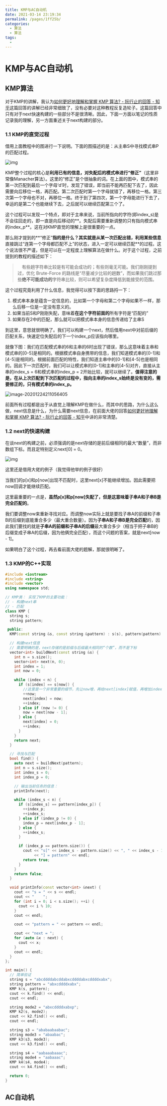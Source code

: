 ```yaml
---
title: KMP与AC自动机
date: 2021-03-14 23:19:34
permalink: /pages/1ff25b/
categories:
  - 算法
  - 算法
tags:
  - 
---
```

# KMP与AC自动机

## KMP算法

对于KMP的讲解，我认为[如何更好地理解和掌握 KMP 算法? - 阮行止的回答 - 知乎](https://www.zhihu.com/question/21923021/answer/1032665486)这篇回答的讲解已经非常细致了，没有必要对这种教程反复造轮子。这篇回答中只有对于next快速构建的一些部分不是很清晰。因此，下面一方面以笔记的性质记录我的理解，另一方面重述关于next构建的部分。

### 1.1 KMP的直觉过程

借用上面教程中的图进行一下说明。下面的图描述的是：从主串S中寻找模式串P的匹配过程。

![img](https://gitee.com/molinchn/BlogImage/raw/master/img/v2-67dd66b86323d3d08f976589cf712a1a_720w.jpg)

KMP整个过程的核心是**利用已有的信息，对失配后的模式串进行“修正”**（这里非常像Manacher算法）。这里的“修正”是个很抽象的词。在上面的图中，模式串的第一次匹配到最后一个字母‘d’时，发现了错误，即当前不能再匹配下去了，因此需要向后移位一格，再匹配。第二次匹配时第一个字母就错了，再移位一格。第三次第一个字母也不对，再移位一格。终于到了第四次，第一个字母能进行下去了，幸运的是第二个也能继续下去，之后就可以继续匹配第三个了。

这个过程可以发现一个特点，即对于主串来说，当前所指向的字符(即index_s)是不会往回走的，即一直是向后移动的**。失配后需要重新调整的只有指向模式串的index_p**。这在对KMP直觉的理解上是很重要的一点。

那么刚才提到的**“修正”**指的是什么？其实就是从某一次匹配出错，利用某些信息**直接跳过“连第一个字母都匹配不上”的状态，进入一定可以继续匹配**的过程。这个说法很不严谨，但是可以在一定程度上理解算法在做什么。对于这个过程，之前提到的教程的描述如下：

>　有些趟字符串比较是有可能会成功的；有些则毫无可能。我们刚刚提到过，优化 Brute-Force 的路线是“尽量减少比较的趟数”，而如果我们跳过那些**绝不可能成功的**字符串比较，则可以希望复杂度降低到能接受的范围。

这个过程究竟利用了什么信息，我觉得可以按下面的思路捋一下：

1. 模式串本身是蕴含一定信息的，比如第一个字母和第二个字母如果不一样，那么后移一位是一定没有意义的。
2. 如果当前S和P刚刚失配，意味着**在这个字符前面的**所有字符是“匹配的”
3. 如果存在2中的匹配，那么就可以把模式串本身的信息传递给了主串S

到这里，意思就很明确了。我们可以构建一个next，然后借用next中对前后缀的匹配关系，快速定位失配后的下一个index_p应该指向哪里。

就像下图：我们在匹配模式串的6和主串的6时出现了错误，那么这意味着主串和模式串的[0-5]是相同的。根据模式串自身携带的信息，我们知道模式串的[0-1]和[4-5]是相同的。根据前面匹配的特性，我们知道主串中的[0-1]和[4-5]也是相同的。因此下一次匹配时，我们可以让模式串的[0-1]和主串的[4-5]对齐，直接从主串的index_s = 6和模式串的index_p = 2开始比较，就可以继续了。**值得注意的是，在从上次匹配到下次匹配的过程中，指向主串的index_s始终是没有变的，需要修正的，只有模式串的index_p。**

![image-20201224211056405](https://gitee.com/molinchn/BlogImage/raw/master/img/image-20201224211056405.png)

前面所有过程都是出于从直觉上理解KMP在做什么，而其中的思路，为什么这么做，next信息是什么，为什么需要next信息，在前面大佬的回答[如何更好地理解和掌握 KMP 算法? - 阮行止的回答 - 知乎](https://www.zhihu.com/question/21923021/answer/1032665486)中讲的非常清楚。

### 1.2 next的快速构建

在谈next的构建之前，必须强调的是next存储的是前后缀相同的最大“数量”，而非数组下标。而且定特别定义next[0] = 0。

![img](https://gitee.com/molinchn/BlogImage/raw/master/img/v2-ce1d46a1e3603b07a13789b6ece6022f_720w.jpg)

这里还是借用大佬的例子（我觉得他举的例子很好）

当我们的p[x]和p[now]出现不匹配时，这里next[x]不能继续增加。因此需要把now回调才能继续匹配。

这里最重要的一点是，**虽然p[x]和p[now]失配了，但是这意味着子串A和子串B是完全匹配的**。

我们要调整now来重新寻找对应。而调整now实际上就是要找子串A的前缀和子串B的后缀到底能重合多少（最大重合数量）。因为**子串A和子串B是完全匹配**的，因此我们要找的就是**子串A的前缀和子串A的后缀**最大重合多少（相当于把子串B的后缀变成子串A的后缀，因为他俩完全匹配），而这个问题的答案，就是next[now - 1]。

如果明白了这个过程，再去看前面大佬的题解，那就很明晰了。

### 1.3 KMP的C++实现

```cpp
#include <iostream>
#include <string>
#include <vector>
using namespace std;

// KMP类： 实现了KMP的主要功能：
// - 构建next串
// - 匹配
class KMP {
  string s;
  string pattern;

 public:
  KMP(const string &s, const string &pattern) : s(s), pattern(pattern) {}

  // 构建next信息
  // 需要明确的是，next存储的是前缀与后缀最大相同的“个数”，而不是下标
  vector<int> buildNext(const string &s) {
    int n = s.size();
    vector<int> next(n, 0);
    int index = 1;
    int now = 0;

    while (index < n) {
      if (s[index] == s[now]) {
        //这里是一个非常重要的细节，先让now增，再给next[index]赋值，再增加index。顺序不可乱
        ++now;
        next[index] = now;
        ++index;
      } else if (now != 0) {
        now = next[now - 1];
      } else {
        next[index] = 0;
        ++index;
      }
    }
    return next;
  }

  // 寻找与匹配
  bool find() {
    auto next = buildNext(pattern);
    int n = s.size();
    int index_s = 0;
    int index_p = 0;

    // 输出当前任务的信息：
    printInfo(next);

    while (index_s < n) {
      if (s[index_s] == pattern[index_p]) {
        ++index_p;
        ++index_s;
      } else if (index_p != 0) {
        index_p = next[index_p - 1];
      } else {
        ++index_s;
      }

      if (index_p == pattern.size()) {
        cout << "s[" << index_s - pattern.size() << ", " << index_s - 1
             << "] = pattern" << endl;
        return true;
      }
    }
    return false;
  }

  void printInfo(const vector<int> &next) {
    cout << "s = " << s << endl;
    cout << "    ";
    for (int i = 0; i < s.size(); ++i) {
      cout << i % 10;
    }
    cout << endl;

    cout << "pattern = " << pattern << endl;

    cout << "next = ";
    for (auto &x : next) {
      cout << x;
    }
    cout << endl;
  }
};

int main() {
  // 简单验证
  string s = "abcddddabcddabxcddddabxcddddxabx";
  string pattern = "abxcddddxabx";
  KMP k(s, pattern);
  cout << k.find() << endl;
  cout << endl;

  string mode2 = "abxcddddxabxp";
  KMP k2(s, mode2);
  cout << k2.find() << endl;
  cout << endl;

  string s3 = "ababaabaabac";
  string mode3 = "abaabac";
  KMP k3(s3, mode3);
  cout << k3.find() << endl;

  string s4 = "aabaaabaaac";
  string mode4 = "aabaaac";
  KMP k4(s4, mode4);
  cout << k4.find() << endl;

  return 0;
}
```

## AC自动机



